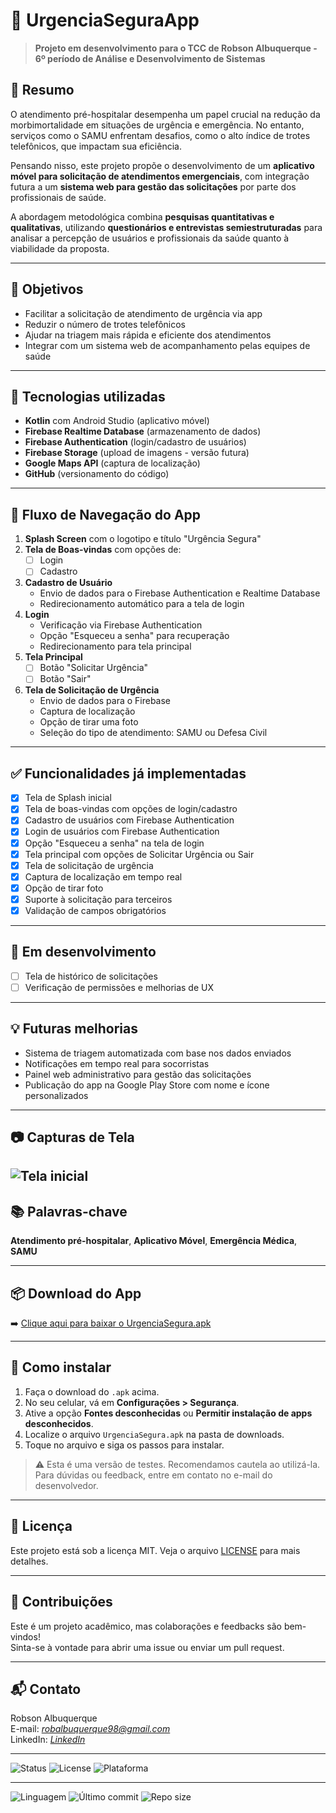 # 🚨 UrgenciaSeguraApp

> **Projeto em desenvolvimento para o TCC de Robson Albuquerque - 6º período de Análise e Desenvolvimento de Sistemas**

## 🧠 Resumo

O atendimento pré-hospitalar desempenha um papel crucial na redução da morbimortalidade em situações de urgência e emergência. No entanto, serviços como o SAMU enfrentam desafios, como o alto índice de trotes telefônicos, que impactam sua eficiência.

Pensando nisso, este projeto propõe o desenvolvimento de um **aplicativo móvel para solicitação de atendimentos emergenciais**, com integração futura a um **sistema web para gestão das solicitações** por parte dos profissionais de saúde.

A abordagem metodológica combina **pesquisas quantitativas e qualitativas**, utilizando **questionários e entrevistas semiestruturadas** para analisar a percepção de usuários e profissionais da saúde quanto à viabilidade da proposta.

---

## 🎯 Objetivos

- Facilitar a solicitação de atendimento de urgência via app
- Reduzir o número de trotes telefônicos
- Ajudar na triagem mais rápida e eficiente dos atendimentos
- Integrar com um sistema web de acompanhamento pelas equipes de saúde

---

## 📱 Tecnologias utilizadas

- **Kotlin** com Android Studio (aplicativo móvel)
- **Firebase Realtime Database** (armazenamento de dados)
- **Firebase Authentication** (login/cadastro de usuários)
- **Firebase Storage** (upload de imagens - versão futura)
- **Google Maps API** (captura de localização)
- **GitHub** (versionamento do código)

---

## 🚀 Fluxo de Navegação do App

1. **Splash Screen** com o logotipo e título "Urgência Segura"
2. **Tela de Boas-vindas** com opções de:
   - [ ] Login
   - [ ] Cadastro
3. **Cadastro de Usuário**
   - Envio de dados para o Firebase Authentication e Realtime Database
   - Redirecionamento automático para a tela de login
4. **Login**
   - Verificação via Firebase Authentication
   - Opção "Esqueceu a senha" para recuperação
   - Redirecionamento para tela principal
5. **Tela Principal**
   - [ ] Botão "Solicitar Urgência"
   - [ ] Botão "Sair"
6. **Tela de Solicitação de Urgência**
   - Envio de dados para o Firebase
   - Captura de localização
   - Opção de tirar uma foto
   - Seleção do tipo de atendimento: SAMU ou Defesa Civil

---

## ✅ Funcionalidades já implementadas

- [x] Tela de Splash inicial
- [x] Tela de boas-vindas com opções de login/cadastro
- [x] Cadastro de usuários com Firebase Authentication
- [x] Login de usuários com Firebase Authentication
- [x] Opção "Esqueceu a senha" na tela de login
- [x] Tela principal com opções de Solicitar Urgência ou Sair
- [x] Tela de solicitação de urgência
- [x] Captura de localização em tempo real
- [x] Opção de tirar foto
- [x] Suporte à solicitação para terceiros
- [x] Validação de campos obrigatórios

---

## 🧪 Em desenvolvimento

- [ ] Tela de histórico de solicitações
- [ ] Verificação de permissões e melhorias de UX

---

## 💡 Futuras melhorias

- Sistema de triagem automatizada com base nos dados enviados
- Notificações em tempo real para socorristas
- Painel web administrativo para gestão das solicitações
- Publicação do app na Google Play Store com nome e ícone personalizados

---

## 📷 Capturas de Tela

![Tela inicial](assets/home.jpg)
---

## 📚 Palavras-chave

**Atendimento pré-hospitalar**, **Aplicativo Móvel**, **Emergência Médica**, **SAMU**

---

## 📦 Download do App

➡️ [Clique aqui para baixar o UrgenciaSegura.apk](https://github.com/robsonalbuquerquedev/UrgenciaSeguraApp/releases/download/v1.03-beta/UrgenciaSegura.apk)

---

## 📲 Como instalar

1. Faça o download do `.apk` acima.
2. No seu celular, vá em **Configurações > Segurança**.
3. Ative a opção **Fontes desconhecidas** ou **Permitir instalação de apps desconhecidos**.
4. Localize o arquivo `UrgenciaSegura.apk` na pasta de downloads.
5. Toque no arquivo e siga os passos para instalar.

> ⚠️ Esta é uma versão de testes. Recomendamos cautela ao utilizá-la.  
> Para dúvidas ou feedback, entre em contato no e-mail do desenvolvedor.

---

## 📎 Licença

Este projeto está sob a licença MIT. Veja o arquivo [LICENSE](LICENSE) para mais detalhes.

---

## 🤝 Contribuições

Este é um projeto acadêmico, mas colaborações e feedbacks são bem-vindos!  
Sinta-se à vontade para abrir uma issue ou enviar um pull request.

---

## 📬 Contato

Robson Albuquerque  
E-mail: *robalbuquerque98@gmail.com*  
LinkedIn: *[LinkedIn](https://www.linkedin.com/in/robson-monteiro-de-albuquerque-8b3853230 )*

---

![Status](https://img.shields.io/badge/Status-Em%20Desenvolvimento-yellow)
![License](https://img.shields.io/badge/Licença-MIT-blue)
![Plataforma](https://img.shields.io/badge/Plataforma-Android-green)

---

![Linguagem](https://img.shields.io/github/languages/top/robsonalbuquerquedev/UrgenciaSeguraApp)
![Último commit](https://img.shields.io/github/last-commit/robsonalbuquerquedev/UrgenciaSeguraApp)
![Repo size](https://img.shields.io/github/repo-size/robsonalbuquerquedev/UrgenciaSeguraApp)
